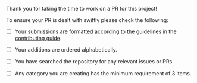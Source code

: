 Thank you for taking the time to work on a PR for this project!

To ensure your PR is dealt with swiftly please check the following:

- [ ] Your submissions are formatted according to the guidelines in the [contributing guide](CONTRIBUTING.md).
        
- [ ] Your additions are ordered alphabetically.
- [ ] You have searched the repository for any relevant issues or PRs.
- [ ] Any category you are creating has the minimum requirement of 3 items.
